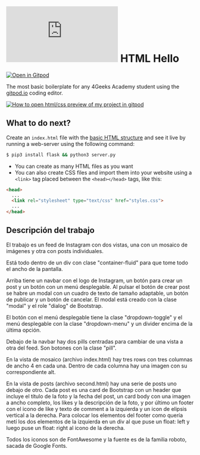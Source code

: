 # ![4Geeks Logo](http://assets.breatheco.de/apis/img/images.php?blob&random&cat=icon&tags=4geeks,16) HTML Hello

[![Open in Gitpod](https://gitpod.io/button/open-in-gitpod.svg)](https://gitpod.io#https://github.com/4GeeksAcademy/html-hello.git)

The most basic boilerplate for any 4Geeks Academy student using the [gitpod.io](gitpod.io) coding editor.

[![How to open html/css preview of my project in gitpod](https://github.com/4GeeksAcademy/Templates-Boilerplates/blob/master/assets/hello-html-intro.png?raw=true)](https://youtu.be/dfbDCMu_p-0)

## What to do next?

Create an `index.html` file with the [basic HTML structure](http://content.breatheco.de/lesson/what-is-html-learn-html#page-structure) and see it live by running a web-server using the following command:

```sh
$ pip3 install flask && python3 server.py
```

- You can create as many HTML files as you want
- You can also create CSS files and import them into your website using a `<link>` tag placed between the `<head></head>` tags, like this:

```html
<head>
  ...
  <link rel="stylesheet" type="text/css" href="styles.css">
  ...
</head>
```

## Descripción del trabajo

El trabajo es un feed de Instagram con dos vistas, una con un mosaico de imágenes y otra con posts individuales. 

Está todo dentro de un div con clase "container-fluid" para que tome todo el ancho de la pantalla.

Arriba tiene un navbar con el logo de Instagram, un botón para crear un post y un botón con un menú desplegable. 
Al pulsar el botón de crear post se habre un modal con un cuadro de texto de tamaño adaptable, un botón de publicar y un botón de cancelar. El modal está creado con la clase "modal" y el role "dialog" de Bootstrap.

El botón con el menú desplegable tiene la clase "dropdown-toggle" y el menú desplegable con la clase "dropdown-menu" y un divider encima de la última opción.

Debajo de la navbar hay dos pills centradas para cambiar de una vista a otra del feed. Son botones con la clase "pill".

En la vista de mosaico (archivo index.html) hay tres rows con tres columnas de ancho 4 en cada una. Dentro de cada columna hay una imagen con su correspondiente alt.

En la vista de posts (archivo second.html) hay una serie de posts uno debajo de otro. Cada post es una card de Bootstrap con un header que incluye el título de la foto y la fecha del post, un card body con una imagen a ancho completo, los likes y la descripción de la foto, y por último un footer con el icono de like y texto de comment a la izquierda y un icon de elipsis vertical a la derecha. Para colocar los elementos del footer como quería metí los dos elementos de la izquierda en un div al que puse un float: left y luego puse un float: right al icono de la derecha. 

Todos los iconos son de FontAwesome y la fuente es de la familia roboto, sacada de Google Fonts.